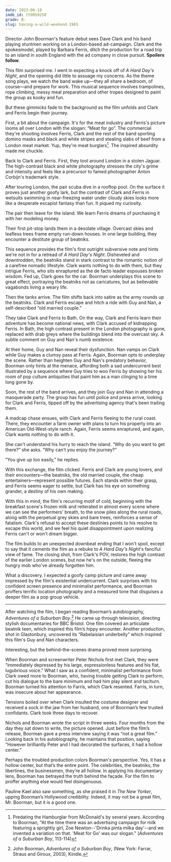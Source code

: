 ```yaml
---
date: 2023-06-18
imdb_id: tt0059258
grade: B-
slug: having-a-wild-weekend-1965
---
```


Director John Boorman's feature debut sees Dave Clark and his band playing stuntmen working on a London-based ad-campaign. Clark and the spokesmodel, played by Barbara Ferris, ditch the production for a road trip to an island in south England with the ad company in close pursuit. **Spoilers follow**.

<!-- end -->

This film surprised me. I went in expecting a knock off of <span data-imdb-id="">_A Hard Day's Night_</span>, and the opening did little to assuage my concerns. As the theme song plays, we watch the band wake up—they all share a bedroom, of course—and prepare for work. This musical sequence involves trampolines, rope climbing, messy meal preparation and other tropes designed to paint the group as kooky and fun.

But these gimmicks fade to the background as the film unfolds and Clark and Ferris begin their journey.

First, a bit about the campaign. It's for the meat industry and Ferris's picture looms all over London with the slogan: “Meat for go”. The commercial they're shooting involves Ferris, Clark and the rest of the band sporting domino masks and black and white stripes and stealing slabs of beef from a London meat market. Yup, they're meat burglars[^1]. The inspired absurdity made me chuckle.

Back to Clark and Ferris. First, they tool around London in a stolen Jaguar. The high-contrast black and white photography stresses the city's grime and intensity and feels like a precursor to famed photographer Anton Corbijn's trademark style.

After touring London, the pair scuba dive in a rooftop pool. On the surface it proves just another goofy lark, but the contrast of Clark and Ferris in wetsuits swimming in near-freezing water under cloudy skies looks more like a desperate escapist fantasy than fun. It piqued my curiosity.

The pair then leave for the island. We learn Ferris dreams of purchasing it with her modeling money.

Their first pit-stop lands them in a desolate village. Overcast skies and leafless trees frame empty run-down houses. In one large building, they encounter a destitute group of beatniks.

This sequence provides the film's first outright subversive note and hints we're not in for a retread of _A Hard Day's Night_. Disheveled and downtrodden, the beatniks stand in stark contrast to the romantic notion of a carefree nomadic lifestyle. Clark wants nothing to do with them, but they intrigue Ferris, who sits enraptured as the de facto leader espouses broken wisdom. Fed up, Clark goes for the car. Boorman underplays this scene to great effect, portraying the beatniks not as caricatures, but as believable vagabonds living a weary life.

Then the tanks arrive. The film shifts back into satire as the army rounds up the beatniks. Clark and Ferris escape and hitch a ride with Guy and Nan, a self-described “old married couple.”

They take Clark and Ferris to Bath. On the way, Clark and Ferris learn their adventure has become national news, with Clark accused of kidnapping Ferris. In Bath, the high contrast present in the London photography is gone, replaced with drab greys where the buildings blend into the overcast sky. A subtle comment on Guy and Nan's numb existence.

At their home, Guy and Nan reveal their dysfunction. Nan vamps on Clark while Guy makes a clumsy pass at Ferris. Again, Boorman opts to underplay the scene. Rather than heighten Guy and Nan's predatory behavior, Boorman only hints at the menace, affording both a sad undercurrent best illustrated by a sequence where Guy tries to woo Ferris by showing her his room of pop culture antiquities that paint him as a man clinging to a time long gone by.

Soon, the rest of the band arrives, and they join Guy and Nan in attending a masquerade party. The group has fun until police and press arrive, looking for Clark and Ferris, tipped off by the advertising agency that's been trailing them.

A madcap chase ensues, with Clark and Ferris fleeing to the rural coast. There, they encounter a farm owner with plans to turn his property into an American Old-West-style ranch. Again, Ferris seems enraptured, and again, Clark wants nothing to do with it.

She can't understand his hurry to reach the island. “Why do you want to get there?” she asks. “Why can't you enjoy the journey?”

“You give up too easily,” he replies.

With this exchange, the film clicked. Ferris and Clark are young lovers, and their encounters—the beatniks, the old married couple, the cheap entertainers—represent possible futures. Each stands within their grasp, and Ferris seems eager to settle, but Clark has his eye on something grander, a destiny of his own making.

With this in mind, the film's recurring motif of cold, beginning with the breakfast scene's frozen milk and reiterated in almost every scene where we can see the performers' breath, to the snow piles along the rural roads, along with the perpetual grey skies and bare trees, reinforces a sense of fatalism. Clark's refusal to accept these destinies points to his resolve to escape this world, and we feel his quiet disappointment upon realizing Ferris can't or won't dream bigger.

The film builds to an unexpected downbeat ending that I won't spoil, except to say that it cements the film as a rebuke to _A Hard Day's Night_'s fanciful view of fame. The closing shot, from Clark's POV, restores the high contrast of the earlier London scenes, but now he's on the outside, fleeing the hungry mob who've already forgotten him.

What a discovery. I expected a goofy camp picture and came away impressed by the film's existential undercurrent. Clark surprises with his confident screen presence and minimalist performance, and Boorman proffers terrific location photography and a measured tone that disguises a deeper film as a pop group vehicle.

---

After watching the film, I began reading Boorman’s autobiography, _Adventures of a Suburban Boy_.[^2] He came up through television, directing stylish documentaries for BBC Bristol. One film covered an articulate beatnik teen, which inspired this film’s hippy encounter. Another production, shot in Glastonbury, uncovered its “Rabelaisian underbelly” which inspired this film's Guy and Nan characters.

Interesting, but the behind-the-scenes drama proved more surprising.

When Boorman and screenwriter Peter Nichols first met Clark, they were “immediately depressed by his large, expressionless features and his flat, lugubrious voice.” What I saw as a confident, minimalist performance from Clark owed more to Boorman, who, having trouble getting Clark to perform, cut his dialogue to the bare minimum and had him play silent and taciturn. Boorman turned his attention to Farris, which Clark resented. Farris, in turn, was insecure about her appearance.

Tensions boiled over when Clark insulted the costume designer and received a sock in the jaw from her husband, one of Boorman’s few trusted confidants. Clark took three days to recover.

Nichols and Boorman wrote the script in three weeks. Four months from the day they sat down to write, the picture opened. Just before the film’s release, Boorman gave a press interview saying it was “not a great film.” Looking back in his autobiography, he maintains that position, saying “However brilliantly Peter and I had decorated the surfaces, it had a hollow center.”

Perhaps the troubled production colors Boorman's perspective. Yes, it has a hollow center, but that’s the entire point. The celebrities, the beatniks, the libertines, the businessmen, they’re all hollow. In applying his documentary lens, Boorman has betrayed the truth behind the façade. For the film to proffer anything else would feel disingenuous.

Pauline Kael also saw something, as she praised it in _The New Yorker_, upping Boorman’s Hollywood credibility. Indeed, it may not be a great film, Mr. Boorman, but it is a good one.

[^1]: Predating the Hamburglar from McDonald's by several years. According to Boorman, "At the time there was an advertising campaign for milk featuring a sprightly girl, Zoe Newton--'Drinka pinta milka day'--and we invented a variation on that. 'Meat for Go' was our slogan." (_Adventures of a Suburban Boy_, 113-114)
[^2]: John Boorman, _Adventures of a Suburban Boy_, (New York: Farrar, Straus and Giroux, 2003), Kindle.
